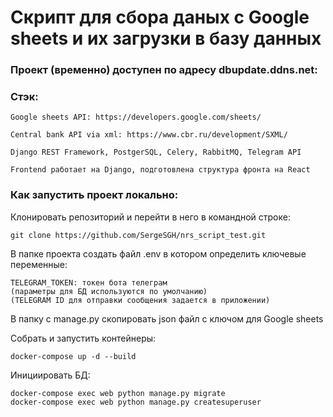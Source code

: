 # Cкрипт для сбора даных с Google sheets и их загрузки в базу данных
### Проект (временно) доступен по адресу dbupdate.ddns.net: 
### Стэк:
```
Google sheets API: https://developers.google.com/sheets/
```
```
Central bank API via xml: https://www.cbr.ru/development/SXML/
```
```
Django REST Framework, PostgerSQL, Celery, RabbitMQ, Telegram API
```
```
Frontend работает на Django, подготовлена структура фронта на React
```


### Как запустить проект локально:

Клонировать репозиторий и перейти в него в командной строке:
```
git clone https://github.com/SergeSGH/nrs_script_test.git
```

В папке проекта создать файл .env в котором определить ключевые переменные:
```
TELEGRAM_TOKEN: токен бота телеграм
(параметры для БД используются по умолчанию)
(TELEGRAM ID для отправки сообщения задается в приложении)
```

В папку с manage.py скопировать json файл с ключом для Google sheets 

Собрать и запустить контейнеры:
```
docker-compose up -d --build
```

Инициировать БД:
```
docker-compose exec web python manage.py migrate
docker-compose exec web python manage.py createsuperuser
```